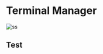 # Terminal Manager

![ss](https://user-images.githubusercontent.com/85984736/122421443-a8d78600-cf8c-11eb-9e7c-1a205931d2f2.png)

## Test


